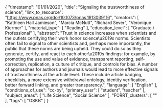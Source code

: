 {
    "timestamp": "01/01/2020",
    "title": "Signaling the trustworthiness of science",
    "link_to_resource": "https://www.pnas.org/doi/10.1073/pnas.1913039116",
    "creators": [
        "Kathleen Hall Jamieson",
        "Marcia McNutt",
        "Richard Sever",
        "Veronique Kiermer"
    ],
    "material_type": [
        "Reading"
    ],
    "education_level": [
        "Graduate / Professional"
    ],
    "abstract": "Trust in science increases when scientists and the outlets certifying their work honor science\u2019s norms. Scientists often fail to signal to other scientists and, perhaps more importantly, the public that these norms are being upheld. They could do so as they generate, certify, and react to each other\u2019s findings: for example, by promoting the use and value of evidence, transparent reporting, self-correction, replication, a culture of critique, and controls for bias. A number of approaches for authors and journals would lead to more effective signals of trustworthiness at the article level. These include article badging, checklists, a more extensive withdrawal ontology, identity verification, better forward linking, and greater transparency.",
    "language": [
        "English"
    ],
    "conditions_of_use": "cc-by",
    "primary_user": [
        "student",
        "teacher"
    ],
    "subject_areas": [
        "Life Science",
        "Social Science"
    ],
    "FORRT_clusters": [
        ""
    ],
    "tags": [
        "OSKB"
    ]
}